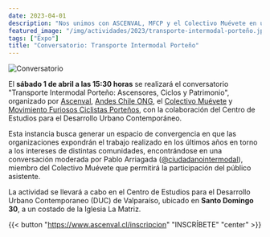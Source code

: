 ```yaml
---
date: 2023-04-01
description: "Nos unimos con ASCENVAL, MFCP y el Colectivo Muévete en un espacio para hablar sobre ascensores, ciclos y patrimonio"
featured_image: "/img/actividades/2023/transporte-intermodal-porteño.jpg"
tags: ["Expo"]
title: "Conversatorio: Transporte Intermodal Porteño"
---
```


![Conversatorio](/img/actividades/2023/transporte-intermodal-porteño.jpg)

El __sábado 1 de abril a las 15:30 horas__ se realizará el conversatorio "Transporte Intermodal Porteño: Ascensores, Ciclos y Patrimonio", organizado por [Ascenval](https://www.ascenval.cl/), [Andes Chile ONG](#), el [Colectivo Muévete](https://www.colectivomuevete.org/) y [Movimiento Furiosos Ciclistas Porteños](https://www.instagram.com/mfc_valpo/), con la colaboración del Centro de Estudios para el Desarrollo Urbano Contemporáneo.

Esta instancia busca generar un espacio de convergencia en que las organizaciones expondrán el trabajo realizado en los últimos años en torno a los intereses de distintas comunidades, encontrándose en una conversación moderada por Pablo Arriagada ([@ciudadanointermodal](https://www.instagram.com/ciudadanointermodal)), miembro del Colectivo Muévete que permitirá la participación del público asistente.

La actividad se llevará a cabo en el Centro de Estudios para el Desarrollo Urbano Contemporaneo (DUC) de Valparaíso, ubicado en __Santo Domingo 30__, a un costado de la Iglesia La Matriz.

{{< button "https://www.ascenval.cl/inscripcion" "INSCRÍBETE" "center" >}}
